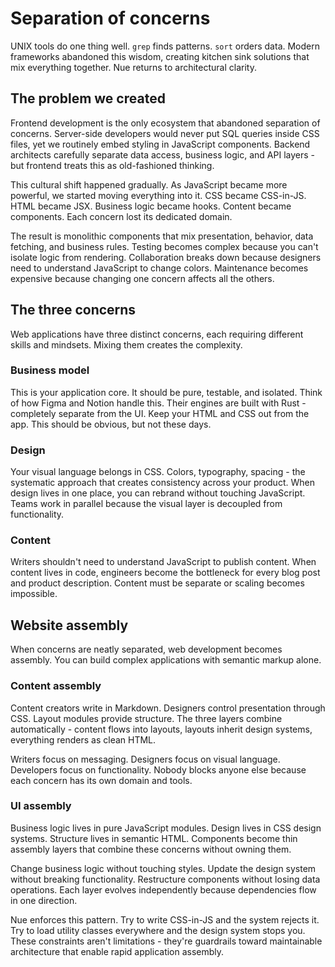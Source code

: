 
# Separation of concerns
UNIX tools do one thing well. `grep` finds patterns. `sort` orders data. Modern frameworks abandoned this wisdom, creating kitchen sink solutions that mix everything together. Nue returns to architectural clarity.

## The problem we created
Frontend development is the only ecosystem that abandoned separation of concerns. Server-side developers would never put SQL queries inside CSS files, yet we routinely embed styling in JavaScript components. Backend architects carefully separate data access, business logic, and API layers - but frontend treats this as old-fashioned thinking.

This cultural shift happened gradually. As JavaScript became more powerful, we started moving everything into it. CSS became CSS-in-JS. HTML became JSX. Business logic became hooks. Content became components. Each concern lost its dedicated domain.

The result is monolithic components that mix presentation, behavior, data fetching, and business rules. Testing becomes complex because you can't isolate logic from rendering. Collaboration breaks down because designers need to understand JavaScript to change colors. Maintenance becomes expensive because changing one concern affects all the others.

## The three concerns
Web applications have three distinct concerns, each requiring different skills and mindsets. Mixing them creates the complexity.

### Business model
This is your application core. It should be pure, testable, and isolated. Think of how Figma and Notion handle this. Their engines are built with Rust - completely separate from the UI. Keep your HTML and CSS out from the app. This should be obvious, but not these days.

### Design
Your visual language belongs in CSS. Colors, typography, spacing - the systematic approach that creates consistency across your product. When design lives in one place, you can rebrand without touching JavaScript. Teams work in parallel because the visual layer is decoupled from functionality.

### Content
Writers shouldn't need to understand JavaScript to publish content. When content lives in code, engineers become the bottleneck for every blog post and product description. Content must be separate or scaling becomes impossible.

## Website assembly
When concerns are neatly separated, web development becomes assembly. You can build complex applications with semantic markup alone.

### Content assembly
Content creators write in Markdown. Designers control presentation through CSS. Layout modules provide structure. The three layers combine automatically - content flows into layouts, layouts inherit design systems, everything renders as clean HTML.

Writers focus on messaging. Designers focus on visual language. Developers focus on functionality. Nobody blocks anyone else because each concern has its own domain and tools.

### UI assembly
Business logic lives in pure JavaScript modules. Design lives in CSS design systems. Structure lives in semantic HTML. Components become thin assembly layers that combine these concerns without owning them.

Change business logic without touching styles. Update the design system without breaking functionality. Restructure components without losing data operations. Each layer evolves independently because dependencies flow in one direction.

Nue enforces this pattern. Try to write CSS-in-JS and the system rejects it. Try to load utility classes everywhere and the design system stops you. These constraints aren't limitations - they're guardrails toward maintainable architecture that enable rapid application assembly.
